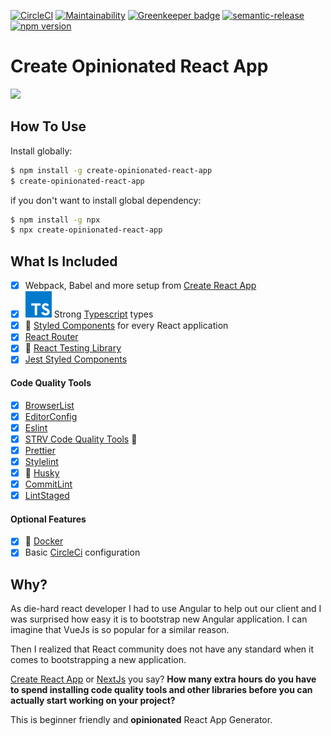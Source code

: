 [![CircleCI](https://circleci.com/gh/developer239/create-opinionated-react-app/tree/master.svg?style=svg)](https://circleci.com/gh/developer239/create-opinionated-react-app/tree/master)
[![Maintainability](https://api.codeclimate.com/v1/badges/ff9bf164310d6fdaa9ac/maintainability)](https://codeclimate.com/github/developer239/create-opinionated-react-app/maintainability)
[![Greenkeeper badge](https://badges.greenkeeper.io/developer239/create-opinionated-react-app.svg)](https://greenkeeper.io/)
[![semantic-release](https://img.shields.io/badge/%20%20%F0%9F%93%A6%F0%9F%9A%80-semantic--release-e10079.svg)](https://github.com/semantic-release/semantic-release)
[![npm version](http://img.shields.io/npm/v/create-opinionated-react-app.svg?style=flat)](https://npmjs.org/package/ui-react-library "View this project on npm")

# Create Opinionated React App

![](https://imgs.xkcd.com/comics/standards.png)

## How To Use

Install globally:

```bash
$ npm install -g create-opinionated-react-app
$ create-opinionated-react-app
```

if you don't want to install global dependency:

```bash
$ npm install -g npx
$ npx create-opinionated-react-app
```


## What Is Included

- [x] Webpack, Babel and more setup from [Create React App](https://github.com/facebook/create-react-app)
- [x] ![TS](./typescript.svg?sanitize=true) Strong [Typescript](https://www.typescriptlang.org) types
- [x] 💅 [Styled Components](https://github.com/styled-components/styled-components) for every React application
- [x] [React Router](https://github.com/ReactTraining/react-router)
- [x] 🐐 [React Testing Library](https://github.com/testing-library/react-testing-library)
- [x] [Jest Styled Components](https://github.com/styled-components/jest-styled-components)

#### Code Quality Tools

- [x] [BrowserList](https://github.com/browserslist/browserslist)
- [x] [EditorConfig](https://editorconfig.org/)
- [x] [Eslint](https://github.com/eslint/eslint)
- [x] [STRV Code Quality Tools](https://github.com/strvcom/code-quality-tools) 💪
- [x] [Prettier](https://prettier.io)
- [x] [Stylelint](https://stylelint.io/)
- [x] 🐶 [Husky](https://github.com/typicode/husky)
- [x] [CommitLint](https://github.com/conventional-changelog/commitlint)
- [x] [LintStaged](https://github.com/okonet/lint-staged)

#### Optional Features

- [x] 🐳 [Docker](https://github.com/docker)
- [x] Basic [CircleCi](https://circleci.com) configuration

## Why?

As die-hard react developer I had to use Angular to help out our client and I was surprised how easy it is to bootstrap new Angular application. I can imagine that VueJs is so popular for a similar reason.

Then I realized that React community does not have any standard when it comes to bootstrapping a new application.

[Create React App](https://github.com/facebook/create-react-app) or [NextJs](https://github.com/zeit/next.js/) you say? **How many extra hours do you have to spend installing code quality tools and other libraries before you can actually start working on your project?**

This is beginner friendly and **opinionated** React App Generator.
